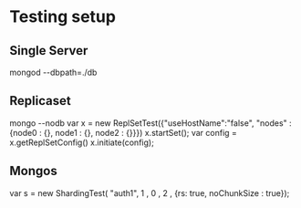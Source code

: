 Testing setup
=============

Single Server
-------------
mongod --dbpath=./db

Replicaset
----------
mongo --nodb
var x = new ReplSetTest({"useHostName":"false", "nodes" : {node0 : {}, node1 : {}, node2 : {}}})
x.startSet();
var config = x.getReplSetConfig()
x.initiate(config);

Mongos
------
var s = new ShardingTest( "auth1", 1 , 0 , 2 , {rs: true, noChunkSize : true});
